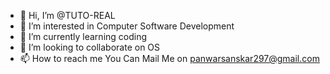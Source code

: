 - 👋 Hi, I’m @TUTO-REAL
- 👀 I’m interested in Computer Software Development
- 🌱 I’m currently learning coding
- 💞️ I’m looking to collaborate on OS
- 📫 How to reach me You Can Mail Me on panwarsanskar297@gmail.com

<!---
TUTO-REAL/TUTO-REAL is a ✨ special ✨ repository because its `README.md` (this file) appears on your GitHub profile.
You can click the Preview link to take a look at your changes.
--->
